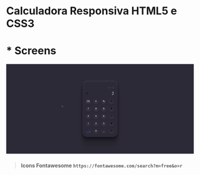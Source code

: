 # Calculadora Responsiva HTML5 e CSS3
# * Screens
<img src="./projeto.png" alt="">

> #### Icons Fontawesome ``` https://fontawesome.com/search?m=free&o=r ```